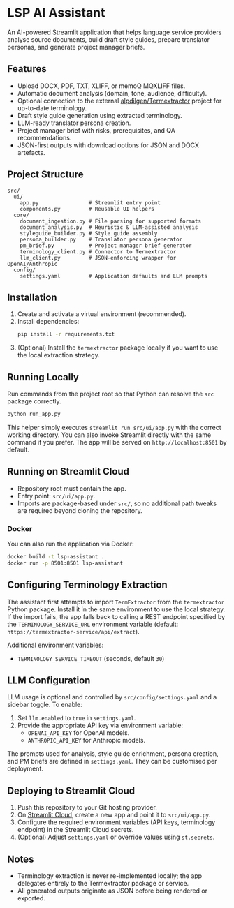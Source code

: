 # LSP AI Assistant

An AI-powered Streamlit application that helps language service providers analyse source documents, build draft style guides, prepare translator personas, and generate project manager briefs.

## Features
- Upload DOCX, PDF, TXT, XLIFF, or memoQ MQXLIFF files.
- Automatic document analysis (domain, tone, audience, difficulty).
- Optional connection to the external [alpdilgen/Termextractor](https://github.com/alpdilgen/Termextractor) project for up-to-date terminology.
- Draft style guide generation using extracted terminology.
- LLM-ready translator persona creation.
- Project manager brief with risks, prerequisites, and QA recommendations.
- JSON-first outputs with download options for JSON and DOCX artefacts.

## Project Structure
```
src/
  ui/
    app.py                # Streamlit entry point
    components.py         # Reusable UI helpers
  core/
    document_ingestion.py # File parsing for supported formats
    document_analysis.py  # Heuristic & LLM-assisted analysis
    styleguide_builder.py # Style guide assembly
    persona_builder.py    # Translator persona generator
    pm_brief.py           # Project manager brief generator
    terminology_client.py # Connector to Termextractor
    llm_client.py         # JSON-enforcing wrapper for OpenAI/Anthropic
  config/
    settings.yaml         # Application defaults and LLM prompts
```

## Installation
1. Create and activate a virtual environment (recommended).
2. Install dependencies:
   ```bash
   pip install -r requirements.txt
   ```
3. (Optional) Install the `termextractor` package locally if you want to use the local extraction strategy.

## Running Locally
Run commands from the project root so that Python can resolve the `src` package correctly.

```bash
python run_app.py
```

This helper simply executes `streamlit run src/ui/app.py` with the correct working directory. You can also invoke Streamlit directly with the same command if you prefer. The app will be served on `http://localhost:8501` by default.

## Running on Streamlit Cloud
- Repository root must contain the app.
- Entry point: `src/ui/app.py`.
- Imports are package-based under `src/`, so no additional path tweaks are required beyond cloning the repository.

### Docker
You can also run the application via Docker:
```bash
docker build -t lsp-assistant .
docker run -p 8501:8501 lsp-assistant
```

## Configuring Terminology Extraction
The assistant first attempts to import `TermExtractor` from the `termextractor` Python package. Install it in the same environment to use the local strategy. If the import fails, the app falls back to calling a REST endpoint specified by the `TERMINOLOGY_SERVICE_URL` environment variable (default: `https://termextractor-service/api/extract`).

Additional environment variables:
- `TERMINOLOGY_SERVICE_TIMEOUT` (seconds, default `30`)

## LLM Configuration
LLM usage is optional and controlled by `src/config/settings.yaml` and a sidebar toggle. To enable:
1. Set `llm.enabled` to `true` in `settings.yaml`.
2. Provide the appropriate API key via environment variable:
   - `OPENAI_API_KEY` for OpenAI models.
   - `ANTHROPIC_API_KEY` for Anthropic models.

The prompts used for analysis, style guide enrichment, persona creation, and PM briefs are defined in `settings.yaml`. They can be customised per deployment.

## Deploying to Streamlit Cloud
1. Push this repository to your Git hosting provider.
2. On [Streamlit Cloud](https://streamlit.io/cloud), create a new app and point it to `src/ui/app.py`.
3. Configure the required environment variables (API keys, terminology endpoint) in the Streamlit Cloud secrets.
4. (Optional) Adjust `settings.yaml` or override values using `st.secrets`.

## Notes
- Terminology extraction is never re-implemented locally; the app delegates entirely to the Termextractor package or service.
- All generated outputs originate as JSON before being rendered or exported.
